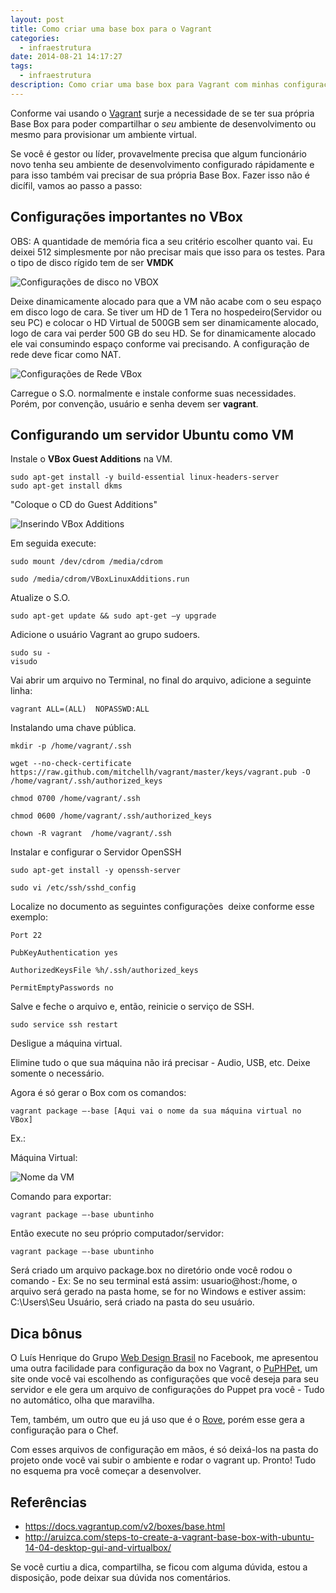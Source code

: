 ```yaml
---
layout: post
title: Como criar uma base box para o Vagrant
categories:
  - infraestrutura
date: 2014-08-21 14:17:27
tags:
  - infraestrutura
description: Como criar uma base box para Vagrant com minhas configurações?
---
```


Conforme vai usando o [Vagrant](/tags/Vagrant/) surje a necessidade de se ter sua própria Base Box para poder compartilhar o *seu* ambiente de desenvolvimento ou mesmo para provisionar um ambiente virtual.<!--more-->

Se você é gestor ou líder, provavelmente precisa que algum funcionário novo tenha seu ambiente de desenvolvimento configurado rápidamente e para isso também vai precisar de sua própria Base Box.
Fazer isso não é dicífil, vamos ao passo a passo:

## Configurações importantes no VBox

OBS: A quantidade de memória fica a seu critério escolher quanto vai. Eu deixei 512 simplesmente por não precisar mais que isso para os testes.
Para o tipo de disco rígido tem de ser **VMDK**

![Configurações de disco no VBOX]({{site.post_images}}disco-virtualbox-vagrant.png)

Deixe dinamicamente alocado para que a VM não acabe com o seu espaço em disco logo de cara. Se tiver um HD de 1 Tera no hospedeiro(Servidor ou seu PC) e colocar o HD Virtual de 500GB sem ser dinamicamente alocado, logo de cara vai perder 500 GB do seu HD. Se for dinamicamente alocado ele vai consumindo espaço conforme vai precisando.
A configuração de rede deve ficar como NAT.

![Configurações de Rede VBox]({{site.post_images}}rede-virtualbox-vagrant.png)

Carregue o S.O. normalmente e instale conforme suas necessidades. Porém, por convenção, usuário e senha devem ser **vagrant**.

## Configurando um servidor Ubuntu como VM

Instale o **VBox Guest Additions** na VM.

```shell
sudo apt-get install -y build-essential linux-headers-server
sudo apt-get install dkms
```

"Coloque o CD do Guest Additions"

![Inserindo VBox Additions]({{site.post_images}}guest-additions-vagrant.png)

Em seguida execute:

```shell
sudo mount /dev/cdrom /media/cdrom

sudo /media/cdrom/VBoxLinuxAdditions.run
```

Atualize o S.O.

```shell
sudo apt-get update && sudo apt-get –y upgrade
```

Adicione o usuário Vagrant ao grupo sudoers.

```shell
sudo su -
visudo
```

Vai abrir um arquivo no Terminal, no final do arquivo, adicione a seguinte linha:

```shell
vagrant ALL=(ALL)  NOPASSWD:ALL
```

Instalando uma chave pública.

```shell
mkdir -p /home/vagrant/.ssh

wget --no-check-certificate https://raw.github.com/mitchellh/vagrant/master/keys/vagrant.pub -O /home/vagrant/.ssh/authorized_keys

chmod 0700 /home/vagrant/.ssh

chmod 0600 /home/vagrant/.ssh/authorized_keys

chown -R vagrant  /home/vagrant/.ssh
```

Instalar e configurar o Servidor OpenSSH

```shell
sudo apt-get install -y openssh-server

sudo vi /etc/ssh/sshd_config
```

Localize no documento as seguintes configurações  deixe conforme esse exemplo:

```shell
Port 22

PubKeyAuthentication yes

AuthorizedKeysFile %h/.ssh/authorized_keys

PermitEmptyPasswords no
```

Salve e feche o arquivo e, então, reinicie o serviço de SSH.

```shell
sudo service ssh restart
```

Desligue a máquina virtual.

Elimine tudo o que sua máquina não irá precisar - Audio, USB, etc. Deixe somente o necessário.

Agora é só gerar o Box com os comandos:

```shell
vagrant package –-base [Aqui vai o nome da sua máquina virtual no VBox]
```

Ex.:

Máquina Virtual:

![Nome da VM]({{site.post_images}}nome-base-box-vagrant.png)

Comando para exportar:

```shell
vagrant package –-base ubuntinho
```

Então execute no seu próprio computador/servidor:

```shell
vagrant package –-base ubuntinho
```

Será criado um arquivo package.box no diretório onde você rodou o comando - Ex: Se no seu terminal está assim: usuario@host:/home, o arquivo será gerado na pasta home, se for no Windows e estiver assim: C:\Users\Seu Usuário, será criado na pasta do seu usuário.

## Dica bônus

O Luís Henrique do Grupo [Web Design Brasil](https://www.facebook.com/groups/WebDesignBR/ "Grupo Web Design Brasil") no Facebook, me apresentou uma outra facilidade para configuração da box no Vagrant, o [PuPHPet](https://puphpet.com/ "PuPHPet"), um site onde você vai escolhendo as configurações que você deseja para seu servidor e ele gera um arquivo de configurações do Puppet pra você - Tudo no automático, olha que maravilha.

Tem, também, um outro que eu já uso que é o [Rove](http://rove.io/ "Rove.io"), porém esse gera a configuração para o Chef.

Com esses arquivos de configuração em mãos, é só deixá-los na pasta do projeto onde você vai subir o ambiente e rodar o vagrant up. Pronto! Tudo no esquema pra você começar a desenvolver.

## Referências

* <https://docs.vagrantup.com/v2/boxes/base.html>
* <http://aruizca.com/steps-to-create-a-vagrant-base-box-with-ubuntu-14-04-desktop-gui-and-virtualbox/>

Se você curtiu a dica, compartilha, se ficou com alguma dúvida, estou a disposição, pode deixar sua dúvida nos comentários.
